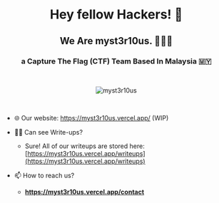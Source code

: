 <h1 align="center">
  Hey fellow Hackers! 👋 <br>
  <h2 align="center">We Are myst3r10us. 👨🏻‍💻 </h2>
</h1>

<h3 align="center">a Capture The Flag (CTF) Team Based In Malaysia 🇲🇾</h3>
<br>

<p align="center"> <img src="https://komarev.com/ghpvc/?username=myst3r10us&label=Profile%20views&color=0e75b6&style=flat" alt="myst3r10us" /> </p>
<br>

- 🌐 Our website: https://myst3r10us.vercel.app/ (WIP)

- 👨‍💻 Can see Write-ups?
  -  Sure! All of our writeups are stored here: [https://myst3r10us.vercel.app/writeups](https://myst3r10us.vercel.app/writeups)

- 📫 How to reach us?
  - **https://myst3r10us.vercel.app/contact** 

<!-- Soon 
<h3 align="left">Connect with me:</h3>
<p align="left">
</p>
-->

